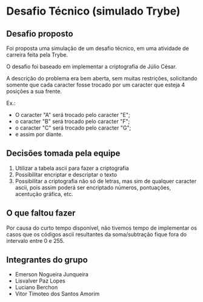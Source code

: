 # Desafio Técnico (simulado Trybe)

## Desafio proposto

Foi proposta uma simulação de um desafio técnico, em uma atividade de carreira feita pela Trybe.

O desafio foi baseado em implementar a criptografia de Júlio César.

A descrição do problema era bem aberta, sem muitas restrições, solicitando somente que cada caracter fosse trocado por um caracter que esteja 4 posições a sua frente.

Ex.:
- O caracter "A" será trocado pelo caracter "E";
- o caracter "B" será trocado pelo caracter "F";
- o caracter "C" será trocado pelo caracter "G";
- e assim por diante.

## Decisões tomada pela equipe

1. Utilizar a tabela ascii para fazer a criptografia
2. Possibilitar encriptar e descriptar o texto
3. Possibilitar a criptografia não só de letras, mas sim de qualquer caracter ascii, pois assim poderá ser encriptado números, pontuações, acentução gráfica, etc.

## O que faltou fazer

Por causa do curto tempo disponível, não tivemos tempo de implementar os casos que os códigos ascii resultantes da soma/subtração fique fora do intervalo entre 0 e 255.

## Integrantes do grupo

- Emerson Nogueira Junqueira
- Lisvalver Paz Lopes
- Luciano Berchon
- Vitor Timoteo dos Santos Amorim
